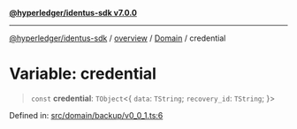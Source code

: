 [**@hyperledger/identus-sdk v7.0.0**](../../../../README.md)

***

[@hyperledger/identus-sdk](../../../../README.md) / [overview](../../../README.md) / [Domain](../README.md) / credential

# Variable: credential

> `const` **credential**: `TObject`\<\{ `data`: `TString`; `recovery_id`: `TString`; \}\>

Defined in: [src/domain/backup/v0\_0\_1.ts:6](https://github.com/hyperledger/identus-edge-agent-sdk-ts/blob/96423ee84b124a31ce63036d9d623d1cb73a13c2/src/domain/backup/v0_0_1.ts#L6)
